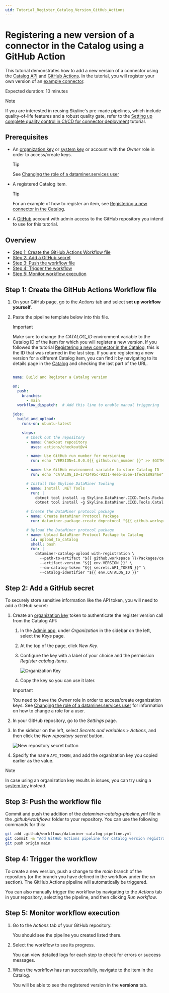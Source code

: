 ```yaml
---
uid: Tutorial_Register_Catalog_Version_GitHub_Actions
---
```


# Registering a new version of a connector in the Catalog using a GitHub Action

This tutorial demonstrates how to add a new version of a connector using the [Catalog API](xref:Register_Catalog_Item) and [GitHub Actions](https://docs.github.com/en/actions). In the tutorial, you will register your own version of an [example connector](https://github.com/SkylineCommunications/SLC-C-Example_Rates-Custom).

Expected duration: 10 minutes

> [!NOTE]
> If you are interested in reusing Skyline's pre-made pipelines, which include quality-of-life features and a robust quality gate, refer to the [Setting up complete quality control in CI/CD for connector deployment](xref:CICD_Tutorial_For_Connectors_VisualStudio_And_GitHub) tutorial.

## Prerequisites

- An [organization key](xref:Managing_dataminer_services_keys#organization-keys) or [system key](xref:Managing_dataminer_services_keys#system-keys) or account with the *Owner* role in order to access/create keys.

  > [!TIP]
  > See [Changing the role of a dataminer.services user](xref:Changing_the_role_of_a_dataminer_services_user)

- A registered Catalog item.

  > [!TIP]
  > For an example of how to register an item, see [Registering a new connector in the Catalog](xref:Tutorial_Register_Catalog_Item).

- A [GitHub](https://github.com/) account with admin access to the GitHub repository you intend to use for this tutorial.

## Overview

- [Step 1: Create the GitHub Actions Workflow file](#step-1-create-the-github-actions-workflow-file)
- [Step 2: Add a GitHub secret](#step-2-add-a-github-secret)
- [Step 3: Push the workflow file](#step-3-push-the-workflow-file)
- [Step 4: Trigger the workflow](#step-4-trigger-the-workflow)
- [Step 5: Monitor workflow execution](#step-5-monitor-workflow-execution)

## Step 1: Create the GitHub Actions Workflow file

1. On your GitHub page, go to the *Actions* tab and select **set up workflow yourself**.

1. Paste the pipeline template below into this file.

   > [!IMPORTANT]
   > Make sure to change the *CATALOG_ID* environment variable to the Catalog ID of the item for which you will register a new version. If you followed the tutorial [Registering a new connector in the Catalog](xref:Tutorial_Register_Catalog_Item), this is the ID that was returned in the last step. If you are registering a new version for a different Catalog item, you can find it by navigating to its details page in the [Catalog](https://catalog.dataminer.services/) and checking the last part of the URL.

   ```yaml

   name: Build and Register a Catalog version

   on:
     push:
       branches:
         - main
     workflow_dispatch:  # Add this line to enable manual triggering

   jobs:
     build_and_upload:
       runs-on: ubuntu-latest

       steps:
         # Check out the repository
         - name: Checkout repository
           uses: actions/checkout@v4

         - name: Use GitHub run number for versioning
           run: echo "VERSION=1.0.0.${{ github.run_number }}" >> $GITHUB_ENV

         - name: Use GitHub environment variable to store Catalog ID
           run: echo "CATALOG_ID=1742495c-9231-4eeb-a56e-1fec8189246e" >> $GITHUB_ENV

         # Install the Skyline DataMiner Tooling
         - name: Install .NET Tools
           run: |
             dotnet tool install -g Skyline.DataMiner.CICD.Tools.Packager              
             dotnet tool install -g Skyline.DataMiner.CICD.Tools.CatalogUpload

         # Create the DataMiner protocol package
         - name: Create DataMiner Protocol Package
           run: dataminer-package-create dmprotocol "${{ github.workspace }}" --name catalog_registration_tutorial --output "${{ github.workspace }}/Packages"

         # Upload the DataMiner protocol package
         - name: Upload DataMiner Protocol Package to Catalog
           id: upload_to_catalog
           shell: bash
           run: |
             dataminer-catalog-upload with-registration \
               --path-to-artifact "${{ github.workspace }}/Packages/catalog_registration_tutorial.dmprotocol" \
               --artifact-version "${{ env.VERSION }}" \
               --dm-catalog-token "${{ secrets.API_TOKEN }}" \
               --catalog-identifier "${{ env.CATALOG_ID }}"

   ```

## Step 2: Add a GitHub secret

To securely store sensitive information like the API token, you will need to add a GitHub secret:

1. Create an [organization key](xref:Managing_dataminer_services_keys#organization-keys) token to authenticate the register version call from the Catalog API:

   1. In the [Admin app](https://admin.dataminer.services/), under *Organization* in the sidebar on the left, select the *Keys* page.

   1. At the top of the page, click *New Key*.

   1. Configure the key with a label of your choice and the permission *Register catalog items*.

      ![Organization Key](~/user-guide/images/tutorial_catalog_registration_create_org_key.png)

   1. Copy the key so you can use it later.

   > [!IMPORTANT]
   > You need to have the *Owner* role in order to access/create organization keys. See [Changing the role of a dataminer.services user](xref:Changing_the_role_of_a_dataminer_services_user) for information on how to change a role for a user.

1. In your GitHub repository, go to the *Settings* page.

1. In the sidebar on the left, select *Secrets and variables* > *Actions*, and then click the *New repository secret* button.

   ![New repository secret button](~/user-guide/images/tutorial_catalog_registration_new_secret.png)

1. Specify the name `API_TOKEN`, and add the organization key you copied earlier as the value.

> [!NOTE]
> In case using an organization key results in issues, you can try using a [system key](xref:Managing_dataminer_services_keys#system-keys) instead.

## Step 3: Push the workflow file

Commit and push the addition of the *dataminer-catalog-pipeline.yml* file in the *.github/workflows* folder to your repository. You can use the following commands for this:

```bash
git add .github/workflows/dataminer-catalog-pipeline.yml
git commit -m "Add GitHub Actions pipeline for catalog version registration"
git push origin main
```

## Step 4: Trigger the workflow

To create a new version, push a change to the *main* branch of the repository (or the branch you have defined in the workflow under the *on* section). The GitHub Actions pipeline will automatically be triggered.

You can also manually trigger the workflow by navigating to the *Actions* tab in your repository, selecting the pipeline, and then clicking *Run workflow*.

## Step 5: Monitor workflow execution

1. Go to the *Actions* tab of your GitHub repository.

   You should see the pipeline you created listed there.

1. Select the workflow to see its progress.

   You can view detailed logs for each step to check for errors or success messages.

1. When the workflow has run successfully, navigate to the item in the Catalog.

   You will be able to see the registered version in the **versions** tab.
